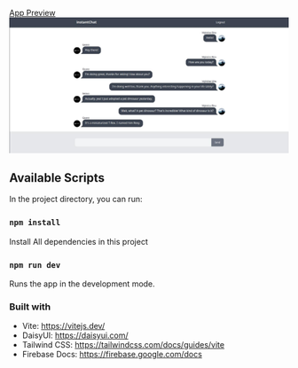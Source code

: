 <ins>App Preview</ins>
![Project Preview](src/instachat.png)

## Available Scripts

In the project directory, you can run:

### `npm install`

Install All dependencies in this project

### `npm run dev`

Runs the app in the development mode.<br />

### Built with

- Vite: https://vitejs.dev/
- DaisyUI: https://daisyui.com/
- Tailwind CSS: https://tailwindcss.com/docs/guides/vite
- Firebase Docs: https://firebase.google.com/docs
